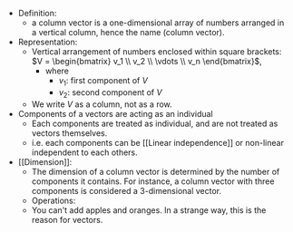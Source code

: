 - Definition:
	- a column vector is a one-dimensional array of numbers arranged in a vertical column, hence the name (column vector).
- Representation:
	- Vertical arrangement of numbers enclosed within square brackets: $V = \begin{bmatrix} v_1 \\ v_2 \\ \vdots \\ v_n \end{bmatrix}$, 
		- where  
			- $v_1$: first component of $V$
			- $v_2$: second component of $V$
	- We write $V$ as a column, not as a row. 
- Components of a vectors are acting as an individual
	- Each components are treated as individual, and are not treated as vectors themselves. 
	- i.e. each components can be [[Linear independence]] or non-linear independent to each others. 
- [[Dimension]]:
	- The dimension of a column vector is determined by the number of components it contains. For instance, a column vector with three components is considered a 3-dimensional vector.
	- Operations: 
	- You can't add apples and oranges. In a strange way, this is the reason for vectors. 